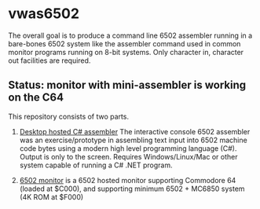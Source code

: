 # vwas6502

The overall goal is to produce a command line 6502 assembler running in a bare-bones 6502 system like the assembler command used in common monitor programs running on 8-bit systems.   Only character in, character out facilities are required.

## Status: monitor with mini-assembler is working on the C64

This repository consists of two parts.

1. [Desktop hosted C# assembler](src/dotnet/README.md) The interactive console 6502 assembler was an exercise/prototype in assembling text input into 6502 machine code bytes using a modern high level programming language (C#).  Output is only to the screen.  Requires Windows/Linux/Mac or other system capable of running a C# .NET program.

2. [6502 monitor](src/6502/README.md) is a 6502 hosted monitor supporting Commodore 64 (loaded at $C000), and supporting minimum 6502 + MC6850 system (4K ROM at $F000)
